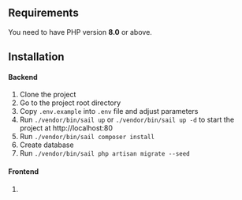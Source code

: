 ## Requirements
You need to have PHP version **8.0** or above.

## Installation

#### Backend
1. Clone the project
2. Go to the project root directory
3. Copy `.env.example` into `.env` file and adjust parameters
4. Run `./vendor/bin/sail up` or `./vendor/bin/sail up -d` to start the project at http://localhost:80
5. Run `./vendor/bin/sail composer install`
6. Create database
7. Run `./vendor/bin/sail php artisan migrate --seed`


#### Frontend
1. 

